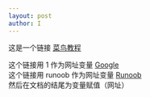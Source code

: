 ```yaml
---
layout: post
author: I
---
```

这是一个链接 [菜鸟教程](https://www.runoob.com)    
    
这个链接用 1 作为网址变量 [Google][1]    
这个链接用 runoob 作为网址变量 [Runoob][runoob]    
然后在文档的结尾为变量赋值（网址）    

  [1]: http://www.google.com/    
  [runoob]: http://www.runoob.com/    
  